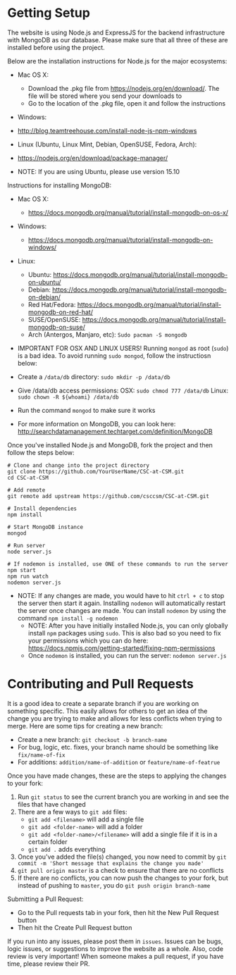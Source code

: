 # Getting Setup
The website is using Node.js and ExpressJS for the backend infrastructure with MongoDB as our database. Please make sure that all three of these are installed before using the project.

Below are the installation instructions for Node.js for the major ecosystems:
  * Mac OS X:
    * Download the .pkg file from https://nodejs.org/en/download/. The file will be stored where you send your downloads to
    * Go to the location of the .pkg file, open it and follow the instructions
    
  * Windows: 
   * http://blog.teamtreehouse.com/install-node-js-npm-windows
   
  * Linux (Ubuntu, Linux Mint, Debian, OpenSUSE, Fedora, Arch):
   * https://nodejs.org/en/download/package-manager/
   * NOTE: If you are using Ubuntu, please use version 15.10
   
  
Instructions for installing MongoDB:
  * Mac OS X:
    * https://docs.mongodb.org/manual/tutorial/install-mongodb-on-os-x/
    
  * Windows:
    * https://docs.mongodb.org/manual/tutorial/install-mongodb-on-windows/
    
  * Linux:
    * Ubuntu: https://docs.mongodb.org/manual/tutorial/install-mongodb-on-ubuntu/ 
    * Debian: https://docs.mongodb.org/manual/tutorial/install-mongodb-on-debian/
    * Red Hat/Fedora: https://docs.mongodb.org/manual/tutorial/install-mongodb-on-red-hat/
    * SUSE/OpenSUSE: https://docs.mongodb.org/manual/tutorial/install-mongodb-on-suse/
    * Arch (Antergos, Manjaro, etc): `Sudo pacman -S mongodb`
    
  * IMPORTANT FOR OSX AND LINUX USERS! Running `mongod` as root (`sudo`) is a bad idea. To avoid running `sudo mongod`, follow the instructiosn below:
   * Create a `/data/db` directory: `sudo mkdir -p /data/db`
   * Give /data/db access permissions: OSX: `sudo chmod 777 /data/db` Linux: `sudo chown -R ${whoami} /data/db`
   * Run the command `mongod` to make sure it works
   
  * For more information on MongoDB, you can look here: http://searchdatamanagement.techtarget.com/definition/MongoDB
  
Once you've installed Node.js and MongoDB, fork the project and then follow the steps below:
```shell
# Clone and change into the project directory
git clone https://github.com/YourUserName/CSC-at-CSM.git
cd CSC-at-CSM

# Add remote
git remote add upstream https://github.com/csccsm/CSC-at-CSM.git

# Install dependencies
npm install

# Start MongoDB instance
mongod

# Run server
node server.js

# If nodemon is installed, use ONE of these commands to run the server
npm start
npm run watch
nodemon server.js
```
  * NOTE: If any changes are made, you would have to hit `ctrl + c` to stop the server then start it again. Installing `nodemon` will automatically restart the server once changes are made. You can install `nodemon` by using the command `npm install -g nodemon`
    * NOTE: After you have initially installed Node.js, you can only globally install `npm` packages using `sudo`. This is also bad so you need to fix your permissions which you can do here: https://docs.npmjs.com/getting-started/fixing-npm-permissions
    * Once `nodemon` is installed, you can run the server: `nodemon server.js`
  
# Contributing and Pull Requests
It is a good idea to create a separate branch if you are working on something specific. This easily allows for others to get an idea of the change you are trying to make and allows for less conflicts when trying to merge. Here are some tips for creating a new branch:
 * Create a new branch: `git checkout -b branch-name`
 * For bug, logic, etc. fixes, your branch name should be something like `fix/name-of-fix`
 * For additions: `addition/name-of-addition` or `feature/name-of-featrue`

Once you have made changes, these are the steps to applying the changes to your fork:
  1. Run `git status` to see the current branch you are working in and see the files that have changed
  2. There are a few ways to `git add` files:
      * `git add <filename>` will add a single file
      * `git add <folder-name>` will add a folder
      * `git add <folder-name>/<filename>` will add a single file if it is in a certain folder
      * `git add .` adds everything
  3. Once you've added the file(s) changed, you now need to commit by `git commit -m 'Short message that explains the change you made'`
  4. `git pull origin master` is a check to ensure that there are no conflicts
  5. If there are no conflicts, you can now push the changes to your fork, but instead of pushing to `master`, you do `git push origin branch-name`

Submitting a Pull Request:
  * Go to the Pull requests tab in your fork, then hit the New Pull Request button
  * Then hit the Create Pull Request button

If you run into any issues, please post them in `issues`. Issues can be bugs, logic issues, or suggestions to improve the website as a whole. Also, code review is very important! When someone makes a pull request, if you have time, please review their PR.
   
  

